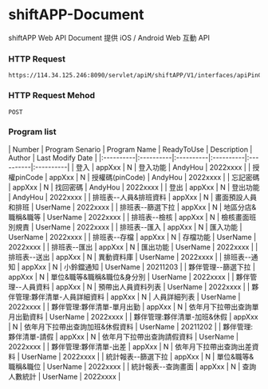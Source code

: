# shiftAPP-Document
shiftAPP Web API Document
提供 iOS / Android Web 互動 API

### HTTP Request
```
https://114.34.125.246:8090/servlet/apiM/shiftAPP/V1/interfaces/apiPinCode
```

### HTTP Request Mehod
```
POST
```

### Program list
| Number | Program Senario | Program Name | ReadyToUse | Description | Author | Last Modify Date |
|:----------|:----------|:----------|:----------|:----------|:----------|
| 登入 | appXxx | N | 登入功能 | AndyHou | 2022xxxx |
| 授權pinCode | appXxx | N | 授權碼(pinCode) | AndyHou | 2022xxxx |
| 忘記密碼 | appXxx | N | 找回密碼 | AndyHou | 2022xxxx |
| 登出 | appXxx | N | 登出功能 | AndyHou | 2022xxxx |
| 排班表--人員&排班資料 | appXxx | N | 畫面預設人員和排班 | UserName | 2022xxxx |
| 排班表--篩選下拉 | appXxx | N | 地區分店&職稱&職等 | UserName | 2022xxxx |
| 排班表--檢核 | appXxx | N | 檢核畫面班別規責 | UserName | 2022xxxx |
| 排班表--匯入 | appXxx | N | 匯入功能 | UserName | 2022xxxx |
| 排班表--存檔 | appXxx | N | 存檔功能 | UserName | 2022xxxx |
| 排班表--匯出 | appXxx | N | 匯出功能 | UserName | 2022xxxx |
| 排班表--送出 | appXxx | N | 異動資料庫 | UserName | 2022xxxx |
| 排班表--通知 | appXxx | N | 小鈴鐺通知 | UserName | 20211203 |
| 夥伴管理--篩選下拉 | appXxx | N | 單位&職等&職稱&職位&身分別 | UserName | 2022xxxx |
| 夥伴管理--人員資料 | appXxx | N | 預帶出人員資料列表 | UserName | 2022xxxx | 
| 夥伴管理:夥伴清單-人員詳細資料 | appXxx | N | 人員詳細列表 | UserName | 2022xxxx |
| 夥伴管理:夥伴清單-單月出勤 | appXxx | N | 依年月下拉帶出查詢單月出勤資料 | UserName | 2022xxxx |
| 夥伴管理:夥伴清單-加班&休假 | appXxx | N | 依年月下拉帶出查詢加班&休假資料 | UserName | 20211202 |
| 夥伴管理:夥伴清單-請假 | appXxx | N | 依年月下拉帶出查詢請假資料 | UserName | 2022xxxx |
| 夥伴管理:夥伴清單-出差 | appXxx | N | 依年月下拉帶出查詢出差資料 | UserName | 2022xxxx |
| 統計報表--篩選下拉 | appXxx | N | 單位&職等&職稱&職位 | UserName | 2022xxxx |
| 統計報表--查詢畫面 | appXxx | N | 查詢人數統計 | UserName | 2022xxxx |
